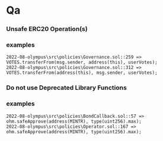 # Qa

### Unsafe ERC20 Operation(s)

### examples
```
2022-08-olympus\src\policies\Governance.sol::259 => VOTES.transferFrom(msg.sender, address(this), userVotes);
2022-08-olympus\src\policies\Governance.sol::312 => VOTES.transferFrom(address(this), msg.sender, userVotes);
```


### Do not use Deprecated Library Functions

### examples
```
2022-08-olympus\src\policies\BondCallback.sol::57 => ohm.safeApprove(address(MINTR), type(uint256).max);
2022-08-olympus\src\policies\Operator.sol::167 => ohm.safeApprove(address(MINTR), type(uint256).max);
```
